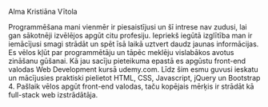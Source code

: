 Alma Kristiāna Vītola

Programmēšana mani vienmēr ir piesaistījusi un šī intrese nav zudusi, lai gan sākotnēji izvēlējos apgūt citu profesiju. Iepriekš iegūtā izglītība man ir iemācījusi smagi strādāt un spēt īsā laikā uztvert daudz jaunas informācijas. 
Es vēlos kļūt par programmētāju un tāpēc meklēju vislabākos avotus zināšanu gūšanai. Kā jau sacīju pieteikuma epastā es apgūstu front-end valodas Web Development kursā udemy.com. Līdz šim esmu guvusi ieskatu un mācījusies praktiski pielietot HTML, CSS, Javascript, jQuery un Bootstrap 4. 
Pašlaik vēlos apgūt front-end valodas, taču kopējais mērķis ir strādāt kā full-stack web izstrādātāja.
